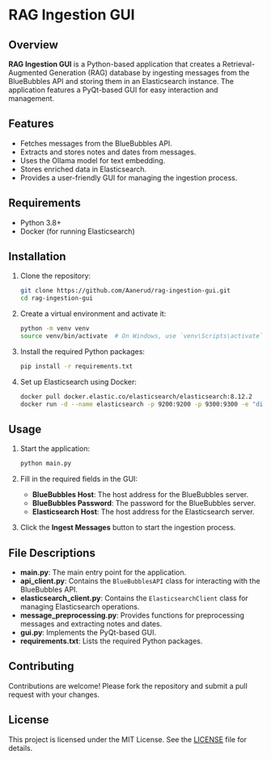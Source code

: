 # RAG Ingestion GUI

## Overview

**RAG Ingestion GUI** is a Python-based application that creates a Retrieval-Augmented Generation (RAG) database by ingesting messages from the BlueBubbles API and storing them in an Elasticsearch instance. The application features a PyQt-based GUI for easy interaction and management.

## Features

- Fetches messages from the BlueBubbles API.
- Extracts and stores notes and dates from messages.
- Uses the Ollama model for text embedding.
- Stores enriched data in Elasticsearch.
- Provides a user-friendly GUI for managing the ingestion process.

## Requirements

- Python 3.8+
- Docker (for running Elasticsearch)

## Installation

1. Clone the repository:

    ```sh
    git clone https://github.com/Aanerud/rag-ingestion-gui.git
    cd rag-ingestion-gui
    ```

2. Create a virtual environment and activate it:

    ```sh
    python -m venv venv
    source venv/bin/activate  # On Windows, use `venv\Scripts\activate`
    ```

3. Install the required Python packages:

    ```sh
    pip install -r requirements.txt
    ```

4. Set up Elasticsearch using Docker:

    ```sh
    docker pull docker.elastic.co/elasticsearch/elasticsearch:8.12.2
    docker run -d --name elasticsearch -p 9200:9200 -p 9300:9300 -e "discovery.type=single-node" docker.elastic.co/elasticsearch/elasticsearch:8.12.2
    ```

## Usage

1. Start the application:

    ```sh
    python main.py
    ```

2. Fill in the required fields in the GUI:
    - **BlueBubbles Host**: The host address for the BlueBubbles server.
    - **BlueBubbles Password**: The password for the BlueBubbles server.
    - **Elasticsearch Host**: The host address for the Elasticsearch server.

3. Click the **Ingest Messages** button to start the ingestion process.

## File Descriptions

- **main.py**: The main entry point for the application.
- **api_client.py**: Contains the `BlueBubblesAPI` class for interacting with the BlueBubbles API.
- **elasticsearch_client.py**: Contains the `ElasticsearchClient` class for managing Elasticsearch operations.
- **message_preprocessing.py**: Provides functions for preprocessing messages and extracting notes and dates.
- **gui.py**: Implements the PyQt-based GUI.
- **requirements.txt**: Lists the required Python packages.

## Contributing

Contributions are welcome! Please fork the repository and submit a pull request with your changes.

## License

This project is licensed under the MIT License. See the [LICENSE](LICENSE) file for details.